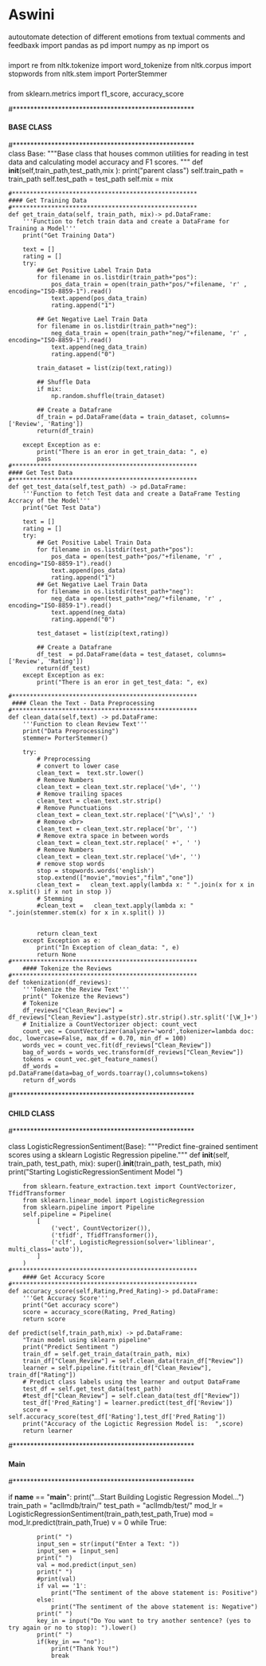 # Aswini
autoutomate detection of different emotions from textual comments and feedbaxk
import pandas as pd
import numpy as np 
import os
###
import re
from nltk.tokenize import word_tokenize 
from nltk.corpus import stopwords
from nltk.stem import PorterStemmer
###
from sklearn.metrics import f1_score, accuracy_score

#****************************************************
#### BASE CLASS
#****************************************************   
class Base:
    """Base class that houses common utilities for reading in test data
    and calculating model accuracy and F1 scores.
    """
    def __init__(self,train_path,test_path,mix ):
        print("parent class")
        self.train_path = train_path
        self.test_path = test_path
        self.mix = mix
        
    #****************************************************
    #### Get Training Data
    #****************************************************
    def get_train_data(self, train_path, mix)-> pd.DataFrame:
        '''Function to fetch train data and create a DataFrame for Training a Model'''
        print("Get Training Data")
    
        text = []
        rating = []
        try:
            ## Get Positive Label Train Data
            for filename in os.listdir(train_path+"pos"):
                pos_data_train = open(train_path+"pos/"+filename, 'r' , encoding="ISO-8859-1").read()
                text.append(pos_data_train)
                rating.append("1")
            
            ## Get Negative Lael Train Data
            for filename in os.listdir(train_path+"neg"):
                neg_data_train = open(train_path+"neg/"+filename, 'r' , encoding="ISO-8859-1").read()
                text.append(neg_data_train)
                rating.append("0")
            
            train_dataset = list(zip(text,rating))    
        
            ## Shuffle Data
            if mix:
                np.random.shuffle(train_dataset)
        
            ## Create a Datafrane
            df_train = pd.DataFrame(data = train_dataset, columns=['Review', 'Rating'])
            return(df_train)
    
        except Exception as e:
            print("There is an eror in get_train_data: ", e)
            pass
    #****************************************************
    #### Get Test Data
    #****************************************************
    def get_test_data(self,test_path) -> pd.DataFrame:
        '''Function to fetch Test data and create a DataFrame Testing Accracy of the Model'''
        print("Get Test Data")

        text = []
        rating = []
        try:
            ## Get Positive Label Train Data
            for filename in os.listdir(test_path+"pos"):
                pos_data = open(test_path+"pos/"+filename, 'r' , encoding="ISO-8859-1").read()
                text.append(pos_data)
                rating.append("1")
            ## Get Negative Lael Train Data
            for filename in os.listdir(test_path+"neg"):
                neg_data = open(test_path+"neg/"+filename, 'r' , encoding="ISO-8859-1").read()
                text.append(neg_data)
                rating.append("0")
            
            test_dataset = list(zip(text,rating)) 
        
            ## Create a Datafrane
            df_test  = pd.DataFrame(data = test_dataset, columns=['Review', 'Rating'])
            return(df_test)
        except Exception as ex:
            print("There is an eror in get_test_data: ", ex)
            
    #****************************************************   
     #### Clean the Text - Data Preprocessing
    #****************************************************
    def clean_data(self,text) -> pd.DataFrame:
        '''Function to clean Review Text'''
        print("Data Preprocessing")
        stemmer= PorterStemmer()
    
        try:
            # Preprocessing
            # convert to lower case
            clean_text =  text.str.lower()
            # Remove Numbers
            clean_text = clean_text.str.replace('\d+', '')
            # Remove trailing spaces
            clean_text = clean_text.str.strip()
            # Remove Punctuations
            clean_text = clean_text.str.replace('[^\w\s]',' ')
            # Remove <br>
            clean_text = clean_text.str.replace('br', '')
            # Remove extra space in between words
            clean_text = clean_text.str.replace(' +', ' ')
            # Remove Numbers
            clean_text = clean_text.str.replace('\d+', '')
            # remove stop words
            stop = stopwords.words('english')
            stop.extend(["movie","movies","film","one"])
            clean_text =   clean_text.apply(lambda x: " ".join(x for x in x.split() if x not in stop ))
            # Stemming
            #clean_text =   clean_text.apply(lambda x: " ".join(stemmer.stem(x) for x in x.split() ))


            return clean_text
        except Exception as e:
            print("In Exception of clean_data: ", e)
            return None
    #****************************************************   
        #### Tokenize the Reviews
    #****************************************************
    def tokenization(df_reviews):
        '''Tokenize the Review Text'''
        print(" Tokenize the Reviews")
        # Tokenize 
        df_reviews["Clean_Review"] = df_reviews["Clean_Review"].astype(str).str.strip().str.split('[\W_]+')
        # Initialize a CountVectorizer object: count_vect
        count_vec = CountVectorizer(analyzer='word',tokenizer=lambda doc: doc, lowercase=False, max_df = 0.70, min_df = 100)
        words_vec = count_vec.fit(df_reviews["Clean_Review"])
        bag_of_words = words_vec.transform(df_reviews["Clean_Review"])
        tokens = count_vec.get_feature_names()
        df_words = pd.DataFrame(data=bag_of_words.toarray(),columns=tokens)
        return df_words


#****************************************************
#### CHILD CLASS
#****************************************************     
    
class LogisticRegressionSentiment(Base):
    """Predict fine-grained sentiment scores using a sklearn Logistic Regression pipeline."""
    def __init__(self, train_path, test_path, mix):
        super().__init__(train_path, test_path, mix)
        print("Starting LogisticRegressionSentiment Model ")
        
        from sklearn.feature_extraction.text import CountVectorizer, TfidfTransformer
        from sklearn.linear_model import LogisticRegression
        from sklearn.pipeline import Pipeline
        self.pipeline = Pipeline(
            [
                ('vect', CountVectorizer()),
                ('tfidf', TfidfTransformer()),
                ('clf', LogisticRegression(solver='liblinear', multi_class='auto')),
            ]
        )
    #****************************************************   
        #### Get Accuracy Score
    #****************************************************
    def accuracy_score(self,Rating,Pred_Rating)-> pd.DataFrame:
        '''Get Accuracy Score'''
        print("Get accuracy score")
        score = accuracy_score(Rating, Pred_Rating)
        return score
    
    def predict(self,train_path,mix) -> pd.DataFrame:
        "Train model using sklearn pipeline"
        print("Predict Sentiment ")
        train_df = self.get_train_data(train_path, mix)
        train_df["Clean_Review"] = self.clean_data(train_df["Review"])
        learner = self.pipeline.fit(train_df["Clean_Review"], train_df["Rating"])
        # Predict class labels using the learner and output DataFrame
        test_df = self.get_test_data(test_path)
        #test_df["Clean_Review"] = self.clean_data(test_df["Review"])
        test_df['Pred_Rating'] = learner.predict(test_df['Review'])
        score = self.accuracy_score(test_df['Rating'],test_df['Pred_Rating'])
        print("Accuracy of the Logictic Regression Model is:  ",score)
        return learner

#****************************************************
#### Main
#****************************************************   
    
if __name__ == "__main__":
        print("...Start Building Logistic Regression Model...")
        train_path = "aclImdb/train/"
        test_path = "aclImdb/test/"
        mod_lr = LogisticRegressionSentiment(train_path,test_path,True)
        mod = mod_lr.predict(train_path,True)
        v = 0
        while True:
           
            print(" ")
            input_sen = str(input("Enter a Text: "))
            input_sen = [input_sen]
            print(" ")
            val = mod.predict(input_sen)
            print(" ")
            #print(val)
            if val == '1':
                print("The sentiment of the above statement is: Positive")
            else:
                print("The sentiment of the above statement is: Negative")
            print(" ")
            key_in = input("Do You want to try another sentence? (yes to try again or no to stop): ").lower()
            print(" ")
            if(key_in == "no"):
                print("Thank You!")
                break
